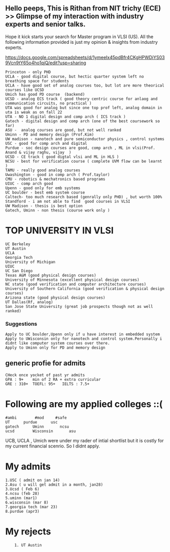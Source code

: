 ## Hello peeps, This is Rithan from NIT trichy (ECE) >> Glimpse of my interaction with industry experts and senior talks.
Hope it kick starts your search for Master program in VLSI (US).
All the following information provided is just my opinion & insights from industry experts.

https://docs.google.com/spreadsheets/d/1ymeeIx45pdBfr4CKgHPWDiYS039Vcn9tY65o4ho1qjQ/edit?usp=sharing

					
	Princeton - only PHD				
	UCLA - good digital course, but hectic quarter system left no breathing space for students
	UCLA - have good set of analog courses too, but lot are more theorical courses like UCSD
	Umich has good PD course  (backend)				
	UCSD - analog ECS track ( good theory centric course for anlaog and communication circuits, no practical )				
	UTA was good for analog but since one top prof left, analog domain in uta is weak as on fall 22				
	UTA - NO 1 digital design and comp arch ( ICS track ) 				
	Gatech - digital design and comp arch (one of the best coursework so far)				
	ASU -  analog courses are good, but not well ranked			
	Uminn - PD and memory design (Prof.Kim)				
	UW madison - nanotech and pure semiconductor physics , control systems				
	USC - good for comp arch and digital				
	Purdue - soc design courses are good, comp arch , ML in vlsi(Prof. Anand & vijay raghu, vijay  ) 				
	UCSD - CE track ( good digtal vlsi and ML in HLS )				
	NCSU - best for verification course ( complete UVM flow can be learnt )				
	TAMU - really good analog courses				
	Uwashington - good in comp arch ( Prof.taylor)				
	CMU - robotics & mechatronics based programs				
	UIUC - comp arch good 				
	Upenn - good only for emb systems				
	UC boulder - best emb system course 				
	Caltech- too much research based (genrally only PHD) , but worth 100% 				
	Standford - i am not able to find  good courses in VLSI 				
	UW Madison - thesis is best option 				
	Gatech, Uminn - non thesis (course work only )				
					
          		
# TOP UNIVERSITY IN VLSI
	
	UC Berkeley	
	UT Austin	
	UCLA	
	Georgia Tech	
	University of Michigan	
	UIUC	
	UC San Diego	
	Texas A&M (good physical design courses)	
	University of Minnesota (excellent physical design courses)	
	NC state (good verification and computer architecture courses)	
	University of Southern California (good verification & physical design courses)	
	Arizona state (good physical design courses)	
	UT Dallas(Rf, analog)	
	San Jose State University (great job prospects though not as well ranked)
	
### Suggestions				
	Apply to UC boulder,Upenn only if u have interest in embedded system 						
	Apply to UWisconsin only for nanotech and control system.Personally i didnt like computer system courses over there.				
	Apply to Uminn only for PD and memory design 	
	
## generic profie for admits		
	CHeck once yocket of past yr admits		
	GPA : 9+	min of 2 RA + extra curricular	
	GRE : 310+	TOEFL: 95+   IELTS : 7.5+
	
# Following are my applied colleges ::(
								
	#ambi	     #mod	  #safe	
	UT	    purdue	    usc	
	gatech	    Uminn	    ncsu	
	ucsd	    Wisconsin       asu	

UCB, UCLA , Umich were under my rader of intial shortlist but it is costly for my current financial scenrio. So I didnt apply.	
	
# My admits 

	1.USC ( admit on jan 14) 		
	2.Asu ( u will get admit in a month, jan28) 		
	3.Ucsd ( Feb 6) 		
	4.ncsu (feb 28)		
	5.uminn (mar1)		
	6.wisconsin (mar 8)		
	7.georgia tech (mar 23)		
	8.purdue (apr3)	

# My rejects
        1. UT Austin

